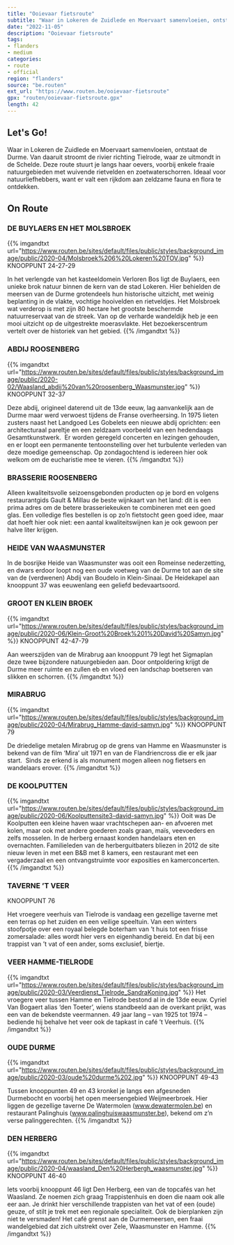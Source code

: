 ```yaml
---
title: "Ooievaar fietsroute"
subtitle: "Waar in Lokeren de Zuidlede en Moervaart samenvloeien, ontstaat de Durme"
date: "2022-11-05"
description: "Ooievaar fietsroute"
tags:
- flanders
- medium
categories:
- route
- official
region: "flanders"
source: "be.routen"
ext_url: "https://www.routen.be/ooievaar-fietsroute"
gpx: "routen/ooievaar-fietsroute.gpx"
length: 42
---
```


## Let's Go!

Waar in Lokeren de Zuidlede en Moervaart samenvloeien, ontstaat de Durme. Van daaruit stroomt de rivier richting Tielrode, waar ze uitmondt in de Schelde. Deze route stuurt je langs haar oevers, voorbij enkele fraaie natuurgebieden met wuivende rietvelden en zoetwaterschorren. Ideaal voor natuurliefhebbers, want er valt een rijkdom aan zeldzame fauna en flora te ontdekken.

## On Route

### DE BUYLAERS EN HET MOLSBROEK

{{% imgandtxt url="https://www.routen.be/sites/default/files/public/styles/background_image/public/2020-04/Molsbroek%206%20Lokeren%20TOV.jpg" %}}
KNOOPPUNT 24-27-29

In het verlengde van het kasteeldomein Verloren Bos ligt de Buylaers, een unieke brok natuur binnen de kern van de stad Lokeren. Hier behielden de meersen van de Durme grotendeels hun historische uitzicht, met weinig beplanting in de vlakte, vochtige hooivelden en rietveldjes. Het Molsbroek wat verderop is met zijn 80 hectare het grootste beschermde natuurreservaat van de streek. Van op de verharde wandeldijk heb je een mooi uitzicht op de uitgestrekte moerasvlakte. Het bezoekerscentrum vertelt over de historiek van het gebied.
{{% /imgandtxt %}}

### ABDIJ ROOSENBERG

{{% imgandtxt url="https://www.routen.be/sites/default/files/public/styles/background_image/public/2020-02/Waasland_abdij%20van%20roosenberg_Waasmunster.jpg" %}}
KNOOPPUNT 32-37

Deze abdij, origineel daterend uit de 13de eeuw, lag aanvankelijk aan de Durme maar werd verwoest tijdens de Franse overheersing. In 1975 lieten zusters naast het Landgoed Les Gobelets een nieuwe abdij oprichten: een architecturaal pareltje en een zeldzaam voorbeeld van een hedendaags Gesamtkunstwerk.  Er worden geregeld concerten en lezingen gehouden, en er loopt een permanente tentoonstelling over het turbulente verleden van deze moedige gemeenschap. Op zondagochtend is iedereen hier ook welkom om de eucharistie mee te vieren.
{{% /imgandtxt %}}

### BRASSERIE ROOSENBERG 

Alleen kwaliteitsvolle seizoensgebonden producten op je bord en volgens restaurantgids Gault & Millau de beste wijnkaart van het land: dit is een prima adres om de betere brasseriekeuken te combineren met een goed glas. Een volledige fles bestellen is op zo’n fietstocht geen goed idee, maar dat hoeft hier ook niet: een aantal kwaliteitswijnen kan je ook gewoon per halve liter krijgen.

### HEIDE VAN WAASMUNSTER

In de bosrijke Heide van Waasmunster was ooit een Romeinse nederzetting, en dwars erdoor loopt nog een oude voetweg van de Durme tot aan de site van de (verdwenen) Abdij van Boudelo in Klein-Sinaai. De Heidekapel aan knooppunt 37 was eeuwenlang een geliefd bedevaartsoord.

### GROOT EN KLEIN BROEK

{{% imgandtxt url="https://www.routen.be/sites/default/files/public/styles/background_image/public/2020-06/Klein-Groot%20Broek%201%20David%20Samyn.jpg" %}}
KNOOPPUNT 42-47-79

Aan weerszijden van de Mirabrug aan knooppunt 79 legt het Sigmaplan deze twee bijzondere natuurgebieden aan. Door ontpoldering krijgt de Durme meer ruimte en zullen eb en vloed een landschap boetseren van slikken en schorren.
{{% /imgandtxt %}}

### MIRABRUG

{{% imgandtxt url="https://www.routen.be/sites/default/files/public/styles/background_image/public/2020-04/Mirabrug_Hamme-david-samyn.jpg" %}}
KNOOPPUNT 79

De driedelige metalen Mirabrug op de grens van Hamme en Waasmunster is bekend van de film ‘Mira’ uit 1971 en van de Flandriencross die er elk jaar start.  Sinds ze erkend is als monument mogen alleen nog fietsers en wandelaars erover.
{{% /imgandtxt %}}

### DE KOOLPUTTEN 

{{% imgandtxt url="https://www.routen.be/sites/default/files/public/styles/background_image/public/2020-06/Koolputtensite3-david-samyn.jpg" %}}
Ooit was De Koolputten een kleine haven waar vrachtschepen aan- en afvoeren met kolen, maar ook met andere goederen zoals graan, maïs, veevoeders en zelfs mosselen. In de herberg ernaast konden handelaars eten en overnachten. Familieleden van de herberguitbaters bliezen in 2012 de site nieuw leven in met een B&B met 8 kamers, een restaurant met een vergaderzaal en een ontvangstruimte voor exposities en kamerconcerten.
{{% /imgandtxt %}}

### TAVERNE ’T VEER 

KNOOPPUNT 76

Het vroegere veerhuis van Tielrode is vandaag een gezellige taverne met een terras op het zuiden en een veilige speeltuin. Van een winters stoofpotje over een royaal belegde boterham van ’t huis tot een frisse zomersalade: alles wordt hier vers en eigenhandig bereid. En dat bij een trappist van ’t vat of een ander, soms exclusief, biertje.

### VEER HAMME-TIELRODE

{{% imgandtxt url="https://www.routen.be/sites/default/files/public/styles/background_image/public/2020-03/Veerdienst_Tielrode_SandraKoning.jpg" %}}
Het vroegere veer tussen Hamme en Tielrode bestond al in de 13de eeuw. Cyriel Van Bogaert alias ‘den Toeter’, wiens standbeeld aan de overkant prijkt, was een van de bekendste veermannen. 49 jaar lang – van 1925 tot 1974 – bediende hij behalve het veer ook de tapkast in café ’t Veerhuis.
{{% /imgandtxt %}}

### OUDE DURME

{{% imgandtxt url="https://www.routen.be/sites/default/files/public/styles/background_image/public/2020-03/oude%20durme%202.jpg" %}}
KNOOPPUNT 49-43

Tussen knooppunten 49 en 43 kronkel je langs een afgesneden Durmebocht en voorbij het open meersengebied Weijmeerbroek. Hier liggen de gezellige taverne De Watermolen (www.dewatermolen.be) en restaurant Palinghuis (www.palinghuiswaasmunster.be), bekend om z’n verse palinggerechten.
{{% /imgandtxt %}}

### DEN HERBERG 

{{% imgandtxt url="https://www.routen.be/sites/default/files/public/styles/background_image/public/2020-04/waasland_Den%20Herbergh_waasmunster.jpg" %}}
KNOOPPUNT 46-40

Iets voorbij knooppunt 46 ligt Den Herberg, een van de topcafés van het Waasland. Ze noemen zich graag Trappistenhuis en doen die naam ook alle eer aan. Je drinkt hier verschillende trappisten van het vat of een (oude) geuze, of stilt je trek met een regionale specialiteit. Ook de bierplanken zijn niet te versmaden! Het café grenst aan de Durmemeersen, een fraai wandelgebied dat zich uitstrekt over Zele, Waasmunster en Hamme.
{{% /imgandtxt %}}


